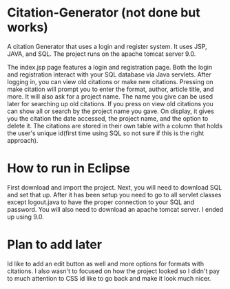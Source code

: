 # Citation-Generator (not done but works)
A citation Generator that uses a login and register system. It uses JSP, JAVA, and SQL. The project runs on the apache tomcat server 9.0. 

The index.jsp page features a login and registration page. Both the login and registration interact with your SQL database via Java servlets. After logging in, you can view old citations or make new citations. Pressing on make citation will prompt you to enter the format, author, article title, and more. It will also ask for a project name. The name you give can be used later for searching up old citations. If you press on view old citations you can show all or search by the project name you gave. On display, it gives you the citation the date accessed, the project name, and the option to delete it. The citations are stored in their own table with a column that holds the user's unique id(first time using SQL so not sure if this is the right approach). 

# How to run in Eclipse 
First download and import the project. Next, you will need to  download SQL and set that up. After it has been setup you need to go to all servlet classes except logout.java to have the proper connection to your SQL and password. You will also need to download an apache tomcat server. I ended up using 9.0. 

# Plan to add later 
Id like to add an edit button as well and more options for formats with citations. I also wasn't to focused on how the project looked so I didn't pay to much attention to CSS id like to go back and make it look much nicer.
